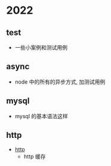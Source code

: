 # 2022

## test

- 一些小案例和测试用例

## async

- node 中的所有的异步方式, 加测试用例

## mysql

- mysql 的基本语法这样

## http

- [http](./http/readme.md)
  - http 缓存
